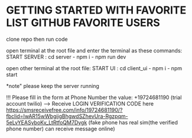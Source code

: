 # GETTING STARTED WITH FAVORITE LIST GITHUB FAVORITE USERS

clone repo then run code

open terminal at the root file and enter the terminal as these commands:
START SERVER :  cd server - npm i - npm run dev

open other terminal at the root file:
START UI : cd client_ui - npm i - npm start

*note" please keep the server running 

!!! Please fill in the form at Phone Number the value: +19724681190 (trial account twilio)
--> Receive LOGIN VERIFICATION CODE here https://smsreceivefree.com/info/19724681190/?fbclid=IwAR15wWbgiigBhgwdSZhevUra-Rgzpqm-5eLvYEASyboKv_LtRtfoQM7Dygk (fake phone has real sim(the verified phone number) can receive message online)


